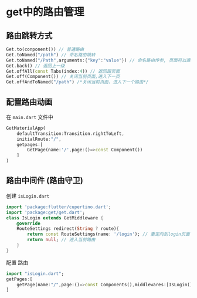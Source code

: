 # get中的路由管理

## 路由跳转方式

```dart
Get.to(conponent()) // 普通路由
Get.toNamed("/path") // 命名路由跳转
Get.toNamed("/Path",arguments:{"key":"value"}) // 命名路由传参, 页面可以直接通过 Get.argument获取参数
Get.back() // 返回上一级
Get.offAll(const Tabs(index:4)) // 返回跟页面
Get.off(Component()) // 关闭当前页面,进入下一页
Get.offAndToNamed("/path") /*关闭当前页面，进入下一个路由*/
```

## 配置路由动画

在 `main.dart` 文件中

```dart
GetMaterialApp(
	defaultTransition:Transition.rightToLeft,
    initialRoute:"/",
    getpages:[
        GetPage(name:'/',page:()=>const Component())
    ]
)
```

## 路由中间件 (路由守卫)

创建 `isLogin.dart`

```dart
import 'package:flutter/cupertino.dart';
import 'package:get/get.dart';
class IsLogin extends GetMiddleware {
    @override
    RouteSettings redirect(String ? route){
    	return const RouteSettings(name: '/login'); // 重定向到login页面
        return null; // 进入当前路由
    }
}
```

配置 路由

```dart
import "isLogin.dart";
getPages:[
    getPage(name:"/",page:()=>const Components(),middlewares:[IsLogin()])
]
```

